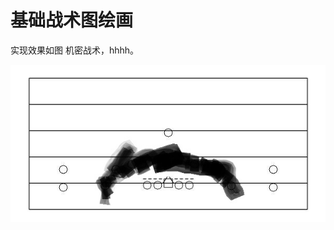 # 基础战术图绘画

实现效果如图
机密战术，hhhh。

![Image text](https://github.com/Fzkin/Making-Rugby-tactics-map/blob/master/cover2.jpg)
